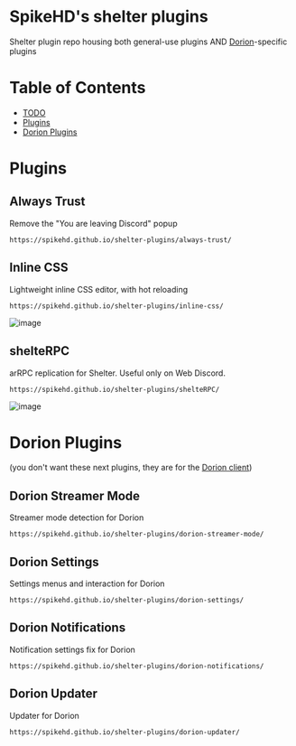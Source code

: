 # SpikeHD's shelter plugins

Shelter plugin repo housing both general-use plugins AND [Dorion](https://github.com/SpikeHD/Dorion)-specific plugins

# Table of Contents
* [TODO](#todo)
* [Plugins](#plugins)
* [Dorion Plugins](#dorion-plugins)

# Plugins

## Always Trust

Remove the "You are leaving Discord" popup

`https://spikehd.github.io/shelter-plugins/always-trust/`

## Inline CSS

Lightweight inline CSS editor, with hot reloading

`https://spikehd.github.io/shelter-plugins/inline-css/`

![image](https://github.com/SpikeHD/shelter-plugins/assets/25207995/4499c90b-2fbc-4ae2-bfec-6ee4c68e44e7)

## shelteRPC

arRPC replication for Shelter. Useful only on Web Discord.

`https://spikehd.github.io/shelter-plugins/shelteRPC/`

![image](https://github.com/SpikeHD/shelter-plugins/assets/25207995/ebe624a1-40ea-489e-a9d7-2e49a96020b6)

# Dorion Plugins

(you don't want these next plugins, they are for the [Dorion client](https://github.com/SpikeHD/Dorion))

## Dorion Streamer Mode

Streamer mode detection for Dorion

`https://spikehd.github.io/shelter-plugins/dorion-streamer-mode/`

## Dorion Settings

Settings menus and interaction for Dorion

`https://spikehd.github.io/shelter-plugins/dorion-settings/`

## Dorion Notifications

Notification settings fix for Dorion

`https://spikehd.github.io/shelter-plugins/dorion-notifications/`

## Dorion Updater

Updater for Dorion

`https://spikehd.github.io/shelter-plugins/dorion-updater/`
